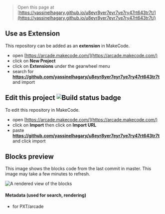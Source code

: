  


> Open this page at [https://yassinelhagary.github.io/u8eyr8yer7eyr7ye7ry47rt643tr7t/](https://yassinelhagary.github.io/u8eyr8yer7eyr7ye7ry47rt643tr7t/)

## Use as Extension

This repository can be added as an **extension** in MakeCode.

* open [https://arcade.makecode.com/](https://arcade.makecode.com/)
* click on **New Project**
* click on **Extensions** under the gearwheel menu
* search for **https://github.com/yassinelhagary/u8eyr8yer7eyr7ye7ry47rt643tr7t** and import

## Edit this project ![Build status badge](https://github.com/yassinelhagary/u8eyr8yer7eyr7ye7ry47rt643tr7t/workflows/MakeCode/badge.svg)

To edit this repository in MakeCode.

* open [https://arcade.makecode.com/](https://arcade.makecode.com/)
* click on **Import** then click on **Import URL**
* paste **https://github.com/yassinelhagary/u8eyr8yer7eyr7ye7ry47rt643tr7t** and click import

## Blocks preview

This image shows the blocks code from the last commit in master.
This image may take a few minutes to refresh.

![A rendered view of the blocks](https://github.com/yassinelhagary/u8eyr8yer7eyr7ye7ry47rt643tr7t/raw/master/.github/makecode/blocks.png)

#### Metadata (used for search, rendering)

* for PXT/arcade
<script src="https://makecode.com/gh-pages-embed.js"></script><script>makeCodeRender("{{ site.makecode.home_url }}", "{{ site.github.owner_name }}/{{ site.github.repository_name }}");</script>
